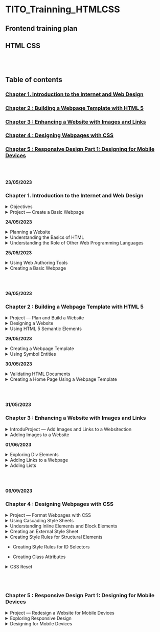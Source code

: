 # TITO_Trainning_HTMLCSS

## Frontend training plan
## HTML CSS


<br></br>

## Table of contents

### [Chapter 1. Introduction to the Internet and Web Design]()

### [Chapter 2 : Building a Webpage Template with HTML 5]()

### [Chapter 3 : Enhancing a Website with Images and Links]()

### [Chapter 4 : Designing Webpages with CSS]()

### [Chapter 5 : Responsive Design Part 1: Designing for Mobile Devices]()

<br></br>

__23/05/2023__

### Chapter 1. Introduction to the Internet and Web Design

<details>
<summary>Objectives</summary>

- Define the Internet and associated key terms
- Recognize Internet protocols
- Discuss web browsers and identify their main features
- Describe the types and purposes of websites
- Plan a website for a target audience
- Define a wireframe and a site map
- Explain how websites use graphics,navigation tools, typography, and color
- Design for accessibility
- Design for multiplatform display
- Define Hypertext Markup Language (HTML) and HTML elements
- Recognize HTML versions and web programming languages
- Identify web authoring tools
- Download and use a web authoring tool
- Create and view a basic HTML webpage

</details>


<details>

<summary>Project — Create a Basic Webpage</summary>

<details>
<summary>Roadmap</summary>

1. __RUN__ a __text editor__ and __create__ a __blank document__.
2. __Enter html tags__ in the document.
3. __Add text__ to the webpage.
4. __Save__ the __webpage__ as an HTML document.
5. __View__ the __webpage__ in a browser.

</details>
</details>




__24/05/2023__



<details>

<summary>Planning a Website</summary>


<details>
<summary>Purpose of the Website</summary>

- Each purpose demands a different type of website and design. 

- Example : 

> 1.The purpose of a website is to serve as an online store, the website should allow easy access to product information, reviews, and e-commerce tools.

> 2.The purpose of the website is to build a company’s reputation, the website should feature articles about the company, its employees, and its products and integrate with social media sites such as Facebook.

</details>



<details>
<summary>Target Audience</summary>

- You should understand the people who will use the website

- Knowing the makeup of your target audience — including age, gender general demographic background, and level of computer literacy — helps you design a website appropriate for them.


</details>



<details>
<summary>Multiplatform Display</summary>

__How do I consistently reach the people in my target audience when they are using so many difference devices?__

>  The solution is to use responsive design, which allows you to create one website that provides an optimal viewing experience across a range of devices. The website itself responds and adapts to the size of screen on the visitor’s device. 

</details>





<details>
<summary>Wireframe</summary>

<img src="./Wireframe.png">

__What tools can I use to create a wireframe?__

>You can use one of several free tools to create a wireframe, including Pencil Project, Mockplus, and Wireframe CC. You can also use drawing tools in Microsoft Word or PowerPoint or a pen and paper.
</details>





<details>
<summary>Site Map</summary>

- Shows the structure of a website

</details>




<details>
<summary>Graphics</summary>


- Add visual appeal to a webpage and enhance the visitor’s perception of your products and services.


</details>



<details>
<summary>Navigation</summary>

- The navigation of your website should be clear and concise.
- The navigation area should be prominent and easy to use. 
- Incorporating a search box near the navigation area provides another avenue for customers to find the item they want.


</details>


<details>
<summary>Typography</summary>

- The use of effective typography, or fonts and font styles, enhances the visual appeal of a website. 
- Above all, the text must be legible or the website is useless. 
- Typography also should promote the purpose and goal of the website.

<img src="./Typography.png">

</details>



<details>
<summary>Color</summary>

- Select a limited number of coordinated colors that help promote your purpose and brand.
- The combination of colors, also called a color scheme, contributes to the appeal and legibility of the website.
- Font and background colors must provide high color contrast for readability, so use dark text on a light background or light text on a dark background. 
<img src="color.png">

</details>



<details>
<summary>Accessibility</summary>

- The mission of the W3C is “to lead the World Wide Web to its full potential by developing protocols and guidelines that ensure the long-term growth of the Web.” Information about the membership process is available at www.w3.org /consortium/membership.

</details>






<details>
<summary>Accessibility Standards for Webpage Developers</summary>

- According to the W3C, the goal of the web is to be accessible to all people, including those with a disability that limits their ability to perform computer tasks. 
- Anyone who wants to use the web must have content that incorporates the principles as follows:

+ __Perceivable:__ Information and user interface components must be presentable to users in ways they can perceive. Users must be able to perceive the information being presented. (It cannot be invisible to any of their senses.)Operable: User interface components and navigation must be operable. Users must be able to operate the interface. (The interface cannot require interaction that a user cannot perform.)


+ __Understandable:__ Information and the operation of the user interface must be understandable. Users must be able to understand the information as well as the operation of the user interface. (The content or operation cannot be beyond their understanding.)

+ __Robust:__ Content must be robust enough that it can be interpreted reliably by a wide variety of user agents, including assistivetechnologies. Users must be able to access the content as technologies advance. (As technologies and user agents evolve, the content should remain accessible.)


</details>


<details>
<summary>Planning Checklist</summary>

<img src="Planning Checklist.png">
</details>


</details>



<details>
<summary>Understanding the Basics of HTML</summary>


<details>
<summary>HTML Elements and Attributes</summary>


<img src="HTML Elements and Attributes.png">

- What does the hr in <hr> mean?

> Prior to HTML 5, the hr meant horizontal rule or reference. It is now called a thematic break and is used to distinguish between various topics on a single webpage.

<img src="1-22.png">
<img src="1-23.png">

</details>


<details>
<summary>Technologies Related to HTML</summary>

- XML — The W3C introduced XML (Extensible Markup Language) in 1998 to exchange and transport data. It does not replace HTML, but rather, can work with HTML by transporting web data obtained through an HTML webpage.
- XHTML — XHTML (Extensible Hypertext Markup Language) is a rewritten version of HTML using XML and was developed in 2000. Its syntax rules are more strict than HTML. It was created to work with XML-based user agents.


</details>


</details>

<details>
<summary>Understanding the Role of Other Web Programming Languages</summary>

<details>
<summary>JavaScript</summary>

- _JavaScript_ is a popular scripting language used to create interactivity within a web browser. Common uses for JavaScript include creating popup windows and alert messages, displaying the current date, and validating form data. JavaScript is a client-side scripting language, which means that the browser processes it on the client computer. JavaScript fles are typically named script with an .js fle extension. 
> JavaScript fles are referenced within an HTML fle through the use of a script element, as in <script src="script.js"></script>.  Reference to this fle is typically placed above the closing body tag. 

</details>

<details>
<summary>jQuery</summary>

- _jQuery_ is a library of JavaScript programs designed for easy integration onto a webpage. jQuery makes it easy for web developers to add JavaScript to a webpage. The JS Foundation, formerly known as the jQuery Foundation, (https://js.foundation) is a community of web developers that work together to create JavaScript ecosystem projects. Their mission is to “drive broad adoption and ongoing development of key JavaScript solutions and related technologies.” 

</details>

<details>
<summary>PHP</summary>

- PHP (Hypertext Preprocessor) is an open-source scripting language often used for common tasks such as writing to or querying a database located on a central server. PHP is a  server-side scripting language, which means that the PHP script is processed at the server. The result of the PHP script is often an HTML webpage that is sent back to the client. Pages that contain PHP scripts must have fle names that end with the fle extension .php.

</details>

<details>
<summary>ASP</summary>

- ASP (Active Server Pages) is a server-side scripting technology from Microsoft used to accomplish many of the same server-side processing tasks as PHP. Pages that contain ASP scripts must have fle names that end with the fle extension .asp.

</details>

</details>


__25/05/2023__


<details>
<summary>Using Web Authoring Tools</summary>


- Online Code Editors :

+ _Plunker_
+ _CodePen_

</details>

<details>
<summary>Creating a Basic Webpage</summary>

<img src="1-31.png">

- __Do I have to indent certain lines of HTML code?__
_Indenting lines of code is not required, but it helps improve the readability of the webpage. In Figure 1–31, Lines 4 and 5 are indented to clearly show the elements contained in the <head> and </head> tags. If the code included elements between the <body> and </body> tags, those lines could also be indented to make them easier to read. Using indents is a good web design practice._


</details>

<br></br>

__26/05/2023__

### Chapter 2 : Building a Webpage Template with HTML 5

<details>
<summary>Project — Plan and Build a Website</summary>

<details>
<summary>Roadmap</summary>

1. Create website folders to organize files.
2. Create a template.
3. Enter html 5 semantic elements in the document.
4. Add comments and content to the document.
5. Validate the document.
6. Create and view the home page


</details>


</details>







<details>
<summary>Designing a Website</summary>

- Forward Fitness Club Website Plan:
1. _Purpose of the Website_ : To promote fitness services and gain new clients. The Forward Fitness Club mission: to facilitate a healthy lifestyle and help our clients meet their fitness and nutrition goals.

2. _Target Audience_ : Forward Fitness Club customers are adults between the ages of 18 and 50 within the local community.

3. _Multiplatform Display_ : Forward Fitness Club recognizes the growth in smartphone and tablet usage and wants a single website that provides an optimal viewing experience regardless of whether visitors are using a desktop laptop, tablet, or smartphone.

4. _Wireframe and Site Map_ : The initial website will consist of five webpages arranged in a hierarchal structure with links to the home page on every page. Each webpage will include a header area, navigation area, main content area, and footer area.

5. _Graphics_ : Forward Fitness Club wants to display its fitness equipment and logo to help with local branding. Photos of the facility, members, and staff will increase visual appeal.

6. _Color_ : Forward Fitness Club wants to use black and white as the primary colors for a clean, sophisticated look.

7. _Typography_ : To make the content easy to read, the website will use a serif font style for paragraphs, 
lists, and other body content, while providing contrast by using a sans serif font style for 
navigation links and headings.

8. _Accessibility_ : Standard accessibility attributes, such as alternative text for graphics, will be used to address accessibility



<details>
<summary>Site Map</summary>

- _Home page_: Introduces the fitness center and its mission statement

- _About Us page_: Showcases the facility’s equipment and services
- _Classes page_: Includes a schedule of available group training and fitness classes
- _Nutrition page_: Provides nutrition tips and simple meal plans
- _Contact Us page_: Provides a phone number, email address, physical address, and form for potential clients to request additional information about the fitness center’s services

<img src="./img/chapter2/Site Map.png">

</details>

<details>
<summary>Wireframe</summary>


<img src="./img/chapter2/wireframe.png">

__- What is the difference between a site map and a wireframe?__
>A site map lists all the webpages in a website that a user can access. It clearly identifies the number of pages in the website and shows how each page is linked to other pages. You can create a site map as an outline in a word processing document or as an image using flowcharting or graphics software. 
>In contrast, a wireframe shows the visual layout of the webpage to indicate where elements should appear such as the logo, search box, navigation bar, main content, and footer. You typically use graphics software to create a wireframe.

</details>

<details>
<summary>File Management</summary>

fitness -> main website folder     
├───css     |
├───images  |  -> website subfolders
├───media   |
└───scripts |

</details>

</details>

<details>
<summary>Using HTML 5 Semantic Elements</summary>

-  Indicates the header information on the webpage. Header content typically consists of a business name or logo and is commonly positioned immediately after the opening <body> tag.

```
<header>…</header>
```

<details>
<summary>Header Element</summary>

The header element structurally defines the header area of a webpage. 
The header element starts with a <header> tag and ends with a </header> 
tag. Content placed between these tags appears on the webpage as part of the 
header element. Web designers often place a business name or logo within 
the header element.

</details>

- Indicates the start and end of a navigation area within the webpage. The nav element contains hyperlinks to other 
webpages within a website and is commonly positioned immediately after the closing </header> tag.

```
<nav>…</nav>
```

<details>
<summary>Nav Element</summary>

The nav element structurally defines the navigation area of a webpage. The 
nav element starts with a <nav> tag and ends with a </nav> tag. The nav element 
usually includes links to other pages within the website.

</details>

-  Indicates the start and end of the main content area of a webpage. Contains the primary content of the webpage. Only one main element can appear on a page.

```
<main>…</main>
```

<details>
<summary>Main Element</summary>

The main element structurally defines the main content area of a webpage. 
The main element starts with a <main> tag and ends with a </main> tag. Each page 
can have only one main element because its content should be unique to each page. 
At the time this book was written, all current major browsers supported the main 
element, with the exception of Internet Explorer 11 and earlier versions. While 
Internet Explorer 11 will display content within the main element, it does not fully 
support the element. For example, Internet Explorer 11 might not correctly display 
formatting applied to the main element.

</details>

-  Indicates the start and end of the footer area of a webpage. Contains the footer content of the webpage.

```
<footer>…</footer>
```

<details>
<summary>Footer Element</summary>

The footer element structurally defines the bottom, or footer area, of a 
webpage. The footer element starts with a <footer> tag and ends with a </footer> tag. 
Common content found within a webpage footer includes copyright information, 
contact information, social media links, and policy links.

</details>

-  Indicates the start and end of a section area of a webpage. Contains a specific grouping of content on the webpage.

```
<section>…</section>
```

-  Indicates the start and end of an article area of a webpage. Contains content such as forum or blog posts.

```
<article>…</article>
```

-  Indicates the start and end of an aside area of a webpage. Contains information about nearby content and is typically 
displayed as a sidebar.

```
<aside>…</aside>
```

</details>

__29/05/2023__

<details>
<summary>Creating a Webpage Template</summary>

1. To Create a Webpage Template Document
2. To Add HTML 5 Semantic Elements to a Webpage Template
3. To Add a Title to a Webpage Template


<details>
<summary>Comments</summary>

```
<!-- Place your comment here -->
```

```
<!-- Student Name
 File Name
 Date
-->
```

- To Add Comments to a Webpage Template

> __Break Point__: If you want to take a break, this is a good place to do so. You can exit the text editor now. To resume at a later time, run your text editor, open the file called template.html, and continue following the steps from this location forward

</details>


<details>
<summary>Heading Elements</summary>

- __What is the difference between a head element, a header element, and a heading element, and how do I know when to use them?__
> Recall from Chapter 1 that the head element is a required element for an HTML webpage and belongs near the top of the page. A head element is defined by <head> and </head> tags and contains information about the webpage, such as the webpage title and defined character set, not website content. A header element is a set of HTML 5 tags (<header> and </header>) that define the header area of a webpage and generally come after the starting <body> tag. Header elements contain webpage content, such as a business name or logo. A heading element, h1, h2, h3, h4, h5, or h6, defines headings within a webpage and is generally placed above other webpage content. Heading elements also contain webpage content. A heading element can appear in a header element, a main element, or other HTML elements. A heading level 1 element is defined by <h1> and </h1> tags.

</details>

<details>
<summary>Webpage Content</summary>

- To Add Content to the Header Section

<img src="./img/chapter2/Webpage.png">

> Place the insertion point after the beginning <header> tag and press the enter key to insert a new Line 12.
> On Line 12, press the tab key and then type <h1>Forward Fitness Club</h1> to add the business name to the webpage template

</details>

</details>

<details>
<summary>Using Symbol Entities</summary>

- Common Symbol Entities

<img src="./img/chapter2/table.png">

- __What is the purpose of the UTF-8 character set?__
> Computers can read many types of character sets. The Unicode Consortium developed Unicode Transformation Format (UTF)-8 to create a standard character set. The UTF-8 has been widely accepted and is the preferred character set for several types of web programming languages, such as HTML, JavaScript, and XML.

1. To Add Text and Nonbreaking Spaces to the Nav Section
2. To Add Content and a Symbol to the Footer Section

</details>

__30/05/2023__

<details>
<summary>Validating HTML Documents</summary>

<details>
<summary>To Validate the Webpage Template</summary>


#### Before you use the webpage template to create the necessary webpages for the fitness website, run the template through the W3C validator to check the document for errors.

- __Why?__

>  If the document has any errors, validating gives you a chance to identify and correct them before using the template to create a webpage.

<details>
<summary>The following steps validate an HTML document</summary>

_1_

1. Open your browser and type https://validator.w3.org/ in the address bar to display the W3C Markup Validation Service page.
2. Tap or click the Validate by File Upload tab to display the Validate by File Upload information.
3. Tap or click the Choose File button to display the Open dialog box.
4. Navigate to your fitness folder to find the template.html file.

- I do not see a Choose File button, but I do have a Browse button. Should I select the Browse button instead? 
> Yes. The button names and other options may vary slightly depending on your browser.

_2_

1. Tap or click the template.html document to select it.
2. Tap or click the Open button to upload the selected file to the W3C validator.
3. Tap or click the Check button to send the document through the validator and display the validation results page

- My results show errors. How do I correct them?
> Scroll down the page to display the errors section. Review the errors listed below the validation output. Any line number that contains an error is shown in this section.


</details>

</details>

<details>
<summary>To Validate an HTML Document with Errors</summary>

<details>
<summary> The following steps insert an error in the template document and then validate the document with the W3C validator.</summary>

_1_

- Return to the template document in your text editor and delete html on Line 1 to remove “html” from the DOCTYPE declaration.
- Save your changes and then return to the W3C Markup Validation Service page in your browser to display the W3C validator.
- If necessary, tap or click the Validate by File Upload tab to display the Validate by File Upload information.
- Tap or click the Choose File button to display the Open dialog box.
- Navigate to the fitness folder,select the template.html file, and then tap or click the Open button to upload the file.
- Tap or click the Check button to run the template file through the validator.
- Scroll down to display the error messages 

_2_

- Scroll down to display the validation errors.
- Review the errors and note the line numbers of the errors in the document

_3_

- Return to your text editor and type html after the <!DOCTYPE declaration on Line 1 to correct the error.
- Save your changes and validate the document again to confirm it does not contain any errors.

</details>

</details>

</details>

<details>
<summary>Creating a Home Page Using a Webpage Template</summary>



<details>
<summary>To Create a Home Page Using a Webpage Template and Add Content</summary>

#### 1

- Tap or click File on the menu bar and then tap or click Save As to display the Save As dialog box.
- In the File name text box, type index to name the file.
- Tap or click the Save button to save the index file in the fitness folder.
- Place your insertion point after the beginning <main> tag and press the enter key twice to insert two new lines, in this case,Lines 26 and 27.
- 	On Line 27, press the tab key and then type <p>Welcome to Forward Fitness Club. Our mission is to help our clients meet their fitness and nutrition goals. </p> to add paragraph tags and content to the page

<img src="./img/chapter2/Home Page.png">

#### 2

- Press the enter key two times to insert two new lines and then type <p>If you have struggled with getting healthy and need the motivation and  resources to make a healthy lifestyle change, contact us today. Our facility includes state-of-the-art equipment, convenient group training classes, and nutrition tips and information to keep you healthy.</p> on Line 29 to add a second paragraph to the page.
- Press the enter key two times to insert two new lines and then type <p>We provide a FREE one-week membership so you can experience the benefits of our equipment and facility. This one-week trial gives you complete access to our equipment, training classes, and nutrition 
planning. Contact us today to start your free trial!</p> on Line 31 to add a third paragraph to the page


<img src="./img/chapter2/Figure 2–31.png">

#### 3

- Press the enter key to insert a new blank line above the ending </main> tag.
- Check the spelling of your document and save your changes.

</details>


<details>
<summary>To Display a Home Page in the Default Browser</summary>

#### 1

- Run File Explorer and navigate to the fitness folder to display the index	.html page.
- Double-tap or double-click the index.html file to display the page in the default browser on your computer


#### 2

- If spelling errors appear in the page, run the spelling checker or edit the text in your HTML text editor and then save your changes.
- Refresh the browser by tapping or clicking the Refresh button on the address bar.
- Close the browser.
- Exit the HTML text editor.

</details>

</details>



<br></br>

__31/05/2023__

### Chapter 3 : Enhancing a Website with Images and Links


<details>
<summary>IntroduProject — Add Images and Links to a Websitection</summary>

- Roadmap

1. Add images to a template and to webpages.
2. Add div elements to a template and to webpages.
3. Add hyperlinks to a template and to webpages.
4. Add lists to a webpage.
5. Embed a map on a webpage.
6. View the website in a browser and test the webpage links.
7. Validate the new pages.



</details>


<details>
<summary>Adding Images to a Website</summary>

1. Image File Formats : 

```
- GIF : 
+ Pros : Small file size; supports transparency and animation
+ Cons : Limited to 256 colors
+ Use for : Line drawings and animations
```

```
- PNG :
+ Pros : Small file size; supports transparency and more than a million colors
+ Cons : Does not support animation
+ Use for : Images that are not digital photos
```

```
- JPG :
+ Pros :  Supports more than a million colors
+ Cons : Larger file size
+ Use for : Digital photos
```

```
- SVG :
+ Pros : Flexible; scalable; no files needed because graphics are created with code
+ Cons : Not supported by older browsers and not all modern browsers support all SVG features
+ Use for : Shapes, lines, text, and gradients
```

2. Image Dimensions and File Size

3. Image File Names

4. Image Tag and Its Attributes 

- src : Identifies the file name of the image to display

- alt : Specifies alternate text to display when an image is being loaded Especially useful for screen readers, which translate information on a computer screen into audio output Should briefly describe the purpose of the image in 125 characters or less

- height : Defines the height of the image in pixels, which improves loading time

- width : Defines the width of the image in pixels, which improves loading time

<details>
<summary>To Copy Files into the Images Folder</summary>

#### 1

- If necessary, insert the drive containing the Data Files into an available port.
- Use File Explorer (Windows) or Finder (Mac) to navigate to the storage location of the Data Files.
- Double-tap or double-click the chapter03 folder, double-tap or double-click the chapter folder, and then double-tap or double-click the images folder to open the images folder and display the image files.
- Tap or click the first file in the list, such as the forward-fitness-logo.png file, hold down the shift key, and then tap or click the last file in the list, such as the personal-trainer.jpg file, to select the images needed for the site

#### 2

- Press and hold or right-click the selected files, tap or click Copy on the shortcut menu, and then navigate to the images folder in your fitness folder to prepare to copy the files to your images folder.
- Press and hold or right-click a blank area in the open window, and then tap or click Paste on to copy the files into the images folder.
- Verify that the folder now contains four images


</details>


_To Add an Image to a Website Template_

_To Add an Image to the Home Page_

</details>

__01/06/2023__
<details>
<summary>Exploring Div Elements</summary>

- Div Element :  div elements within the main element to further divide the primary content area into separate sections, such as the introduction, a long quotation, a list of “See Also” links, and a conclusion.
- Div Attributes : The purpose of the new div element is to contain all of the other webpage 
elements, including header, nav, main, and footer.

<img src="./img/chapter3/div.png">

- __Why is “container” the value of the id attribute?__

> Because this div element will contain all of the webpage elements, it is commonly referred to as the container or the wrapper because it contains or wraps around all of the webpage elements, similar to how a fence wraps around a physical piece of property to contain things on the property.

1. To Add Div Elements to a Website Template

2. To Add a Div Element to the Home Page

- __Break Point:__ If you want to take a break, this is a good place to do so. You can exit the text editor now. To resume at a later 
time, run your text editor, open the file called index.html, and continue following the steps from this location forward.

</details>

<details>
<summary>Adding Links to a Webpage</summary>

- Anchor Element
- Relative Links
- Absolute Links
- Bookmarks
- Image Links
- Email Links
- Telephone Links

1. To Add Relative Links in a Website Template
2. To Add an Email Link in a Website Template
3. To Add Relative Links in the Home Page
4. To Add an Email Link in the Home Page

</details>

<details>
<summary>Adding Lists</summary>

-  To mark an unordered list, insert the ```<ul>``` tag at the start of the list and the ```</ul>``` tag at the end of the list. Mark each item in an unordered list with a set of list item tags (```<li>``` and ```</li>```).

```html
<ul>
<li>First item</li>
<li>Second item</li>
</ul>
```
=> unordered list

-  To mark an ordered list, insert the ```<ol>``` and ```</ol>``` tags at the start and end of the list. As with unordered lists, you mark each item in an ordered list with a set of ```<li>``` and ```</li>``` tags.

```html
<ol>
<li>First item</li>
<li>Second item</li>
</ol>
```
=> ordered list

<img src="./img/chapter3/list.png">

- Define a description list between a pair of ```<dl>``` and ```</dl>``` tags. Mark each term within a pair of ```<dt>``` and ```</dt>``` tags. Mark each description or definition between a pair of ```<dd>``` and ```</dd>``` tags.

```html
<dl>
<dt>First term</dt>
<dd>First definition</dd>
<dt>Second term</dt>
<dd>Second definition – part 1</dd>
<dd>Second definition – part 2</dd>
</dl>
```
=> description list

1. To Create the About Us Webpage and Add Content
2. To Add Unordered Lists to the About Us Webpage
3. To Add a Description List and Absolute Link to the About Us Webpage
4. To Save the About Us Webpage and View It in a Browser
5. To Create the Contact Us Webpage and Add a Heading and Links



<details>
<summary>Embedding a Map</summary>

1. To Embed a Map within a Webpage
2. To Preview a Website in a Browser and Test Page Links
3. To Validate the About Us and Contact Us Pages



</details>

</details>


<br></br>

__06/09/2023__

### Chapter 4 : Designing Webpages with CSS

<details>
<summary>Project — Format Webpages with CSS </summary>

<details>
<summary>Roadmap </summary>

1. create a css file.
2. link HTML pages to a css file.
3. create style rules.
4. add comments to the CSS file.
5. validate the css file.

</details>

</details>


<details>
<summary>Using Cascading Style Sheets </summary>

1. Inline Styles

```html
<h1 style="font-color: navy">Cam Hoa</h1>
```

2. Embedded Style Sheets

```html
<head>
    <title>My Website</title>
    <style>
        body {
            background-color : red;
        }
    </style>
</head>
```

3. External Style Sheets 
> Written in CSS file

```css
body {
            background-color : red;
        }
```

4. Style Sheet Precedence

</details>


<details>
<summary>Understanding Inline Elements and Block Elements </summary>

CSS Box Model -> describes these boxes of content on a webpage.   
├───margin     |  -> help the 2 boxes are far apart,Doesn't make the element thicker
├───padding    |  -> extra padding
├───border     |  -> Without considering the width, the default border is 2px
├───border-style    |  -> Designates the style of a border
├───border-width    |  -> Designates the width of a border
├───border-color    |  -> Designates the border color
|───border-radius   |  -> Rounds the corners of a block element’s border
└───box-shadow      |  -> Adds a shadow to a block element’s border

</details>


<details>
<summary>Creating an External Style Sheet </summary>

Selectors
> id use #
> class use .

</details>



<details>
<summary>Creating Style Rules for Structural Elements</summary>

1. Use a List for Navigation Links
2. CSS List Properties
3. Making Responsive Images

</details>

- Creating Style Rules for ID Selectors

- Creating Class Attributes

<details>
<summary>CSS Reset</summary>
<img src="./img/chapter4/41.png">
<img src="./img/chapter4/42.png">

> difference between using box-sizing

</details>

<br></br>

### Chapter 5 : Responsive Design Part 1: Designing for Mobile Devices

<details>
<summary>Project — Redesign a Website for Mobile Devices</summary>

- Roadmap : 

```
1. add a meta viewport element to each HTML document.
2. create a sticky header.
3. add custom fonts.
4. style pages for a mobile viewport.
5. style the map for a mobile viewport.
```

</details>


<details>
<summary>Exploring Responsive Design</summary>

<img src="./img/chapter5/52.png">

1. Fluid layout
2. Responsive or flexible images
3. Media queries

</details>

<details>
<summary>Designing for Mobile Devices</summary>
<img src="./img/chapter5/53.png">

</details>